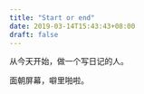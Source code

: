 ```yaml
---
title: "Start or end"
date: 2019-03-14T15:43:43+08:00
draft: false
---
```


从今天开始，做一个写日记的人。


面朝屏幕，噼里啪啦。
